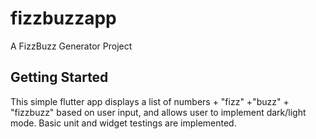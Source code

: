 # fizzbuzzapp

A FizzBuzz Generator Project

## Getting Started

This simple flutter app displays a list of numbers + "fizz" +"buzz" + "fizzbuzz" based on user input, and allows user to implement dark/light mode. Basic unit and widget testings are implemented.